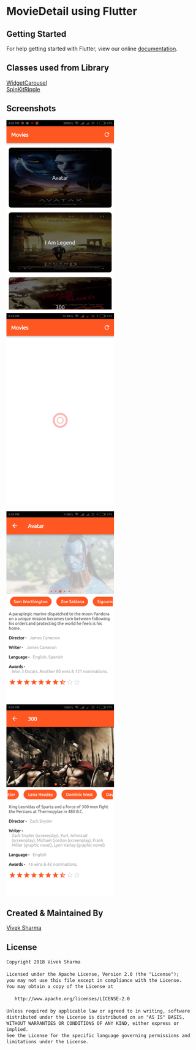 # MovieDetail using Flutter


## Getting Started

For help getting started with Flutter, view our online
[documentation](https://flutter.io/).

## Classes used from Library

[WidgetCarousel](https://github.com/jlouage/flutter-carousel-pro) <br />
[SpinKitRipple](https://github.com/jogboms/flutter_spinkit)

## Screenshots
<img src="./screenshot/ss1.png" height="500em"/>&nbsp;&nbsp;&nbsp;&nbsp;&nbsp;&nbsp;&nbsp;&nbsp;&nbsp;&nbsp;&nbsp;&nbsp;&nbsp;&nbsp;&nbsp;&nbsp;&nbsp;&nbsp;&nbsp;&nbsp;&nbsp;&nbsp;&nbsp;&nbsp;<img src="./screenshot/ss2.png" height="500em"/>

<img src="./screenshot/ss3.png" height="500em"/>&nbsp;&nbsp;&nbsp;&nbsp;&nbsp;&nbsp;&nbsp;&nbsp;&nbsp;&nbsp;&nbsp;&nbsp;<img src="./screenshot/ss4.png" height="500em"/>


## Created & Maintained By

[Vivek Sharma](https://github.com/follow2vivek)

## License

    Copyright 2018 Vivek Sharma

    Licensed under the Apache License, Version 2.0 (the "License");
    you may not use this file except in compliance with the License.
    You may obtain a copy of the License at

       http://www.apache.org/licenses/LICENSE-2.0

    Unless required by applicable law or agreed to in writing, software
    distributed under the License is distributed on an "AS IS" BASIS,
    WITHOUT WARRANTIES OR CONDITIONS OF ANY KIND, either express or implied.
    See the License for the specific language governing permissions and
    limitations under the License.
